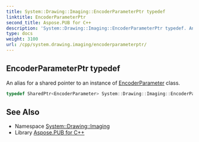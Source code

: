 ```yaml
---
title: System::Drawing::Imaging::EncoderParameterPtr typedef
linktitle: EncoderParameterPtr
second_title: Aspose.PUB for C++
description: 'System::Drawing::Imaging::EncoderParameterPtr typedef. An alias for a shared pointer to an instance of EncoderParameter class in C++.'
type: docs
weight: 3100
url: /cpp/system.drawing.imaging/encoderparameterptr/
---
```

## EncoderParameterPtr typedef


An alias for a shared pointer to an instance of [EncoderParameter](../encoderparameter/) class.

```cpp
typedef SharedPtr<EncoderParameter> System::Drawing::Imaging::EncoderParameterPtr
```

## See Also

* Namespace [System::Drawing::Imaging](../)
* Library [Aspose.PUB for C++](../../)
